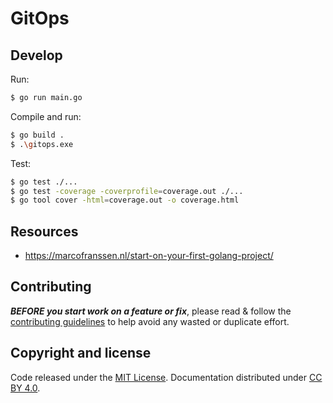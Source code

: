 # GitOps

## Develop

Run:

```bash
$ go run main.go
```

Compile and run:

```bash
$ go build .
$ .\gitops.exe
```

Test:

```bash
$ go test ./...
$ go test -coverage -coverprofile=coverage.out ./...
$ go tool cover -html=coverage.out -o coverage.html
```

## Resources

- https://marcofranssen.nl/start-on-your-first-golang-project/

## Contributing

***BEFORE you start work on a feature or fix***, please read & follow the
[contributing guidelines](https://github.com/xtreamwayz/.github/blob/master/CONTRIBUTING.md#contributing)
to help avoid any wasted or duplicate effort.

## Copyright and license

Code released under the [MIT License](https://github.com/xtreamwayz/.github/blob/master/LICENSE.md).
Documentation distributed under [CC BY 4.0](https://creativecommons.org/licenses/by/4.0/).

